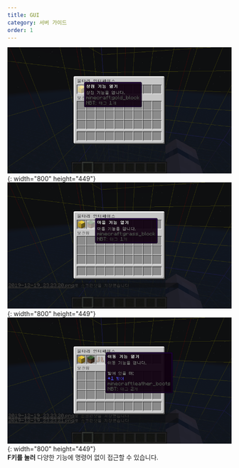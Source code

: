 ```yaml
---
title: GUI
category: 서버 가이드
order: 1
---
```


![](/uploads/2019-12-19-23-23-20.png){: width="800" height="449"}![](/uploads/2019-12-19-23-23-21.png){: width="800" height="449"}![](/uploads/2019-12-19-23-23-21-2.png){: width="800" height="449"}<br>**F키를 눌러** 다양한 기능에 명령어 없이 접근할 수 있습니다.
